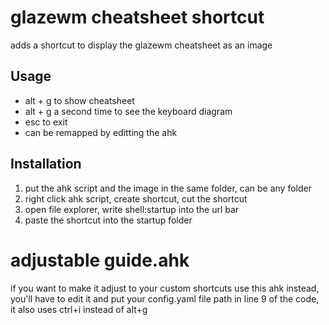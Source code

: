 # glazewm cheatsheet shortcut
adds a shortcut to display the glazewm cheatsheet as an image
## Usage
- alt + g to show cheatsheet
- alt + g a second time to see the keyboard diagram
- esc to exit
- can be remapped by editting the ahk 

## Installation
1. put the ahk script and the image in the same folder, can be any folder
2. right click ahk script, create shortcut, cut the shortcut
3. open file explorer, write shell:startup into the url bar
4. paste the shortcut into the startup folder

# adjustable guide.ahk
if you want to make it adjust to your custom shortcuts use this ahk instead, you'll have to edit it and put your config.yaml file path in line 9 of the code, it also uses ctrl+i instead of alt+g
